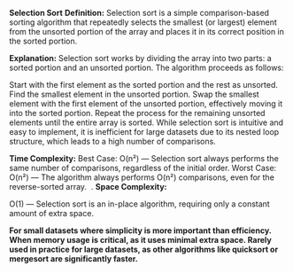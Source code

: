 **Selection Sort**
**Definition:**
Selection sort is a simple comparison-based sorting algorithm that repeatedly selects the smallest (or largest) element from the unsorted portion of the array and places it in its correct position in the sorted portion.

**Explanation:**
Selection sort works by dividing the array into two parts: a sorted portion and an unsorted portion. The algorithm proceeds as follows:

Start with the first element as the sorted portion and the rest as unsorted.
Find the smallest element in the unsorted portion.
Swap the smallest element with the first element of the unsorted portion, effectively moving it into the sorted portion.
Repeat the process for the remaining unsorted elements until the entire array is sorted.
While selection sort is intuitive and easy to implement, it is inefficient for large datasets due to its nested loop structure, which leads to a high number of comparisons.

**Time Complexity:**
Best Case: O(n²) — Selection sort always performs the same number of comparisons, regardless of the initial order.
Worst Case: O(n²) — The algorithm always performs O(n²) comparisons, even for the reverse-sorted array.
​ .
**Space Complexity:**

O(1) — Selection sort is an in-place algorithm, requiring only a constant amount of extra space.

**For small datasets where simplicity is more important than efficiency.
When memory usage is critical, as it uses minimal extra space.
Rarely used in practice for large datasets, as other algorithms like quicksort or mergesort are significantly faster.**





